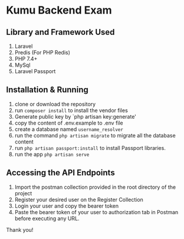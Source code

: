 # Kumu Backend Exam

## Library and Framework Used
1. Laravel 
2. Predis (For PHP Redis)
3. PHP 7.4+
4. MySql
5. Laravel Passport

## Installation & Running
1. clone or download the repository
2. run `composer install` to install the vendor files
3. Generate public key by `php artisan key:generate'
4. copy the content of .env.example to .env file
5. create a database named `username_resolver`
6. run the command `php artisan migrate` to migrate all the database content
7. run `php artisan passport:install` to install Passport libraries.
8. run the app `php artisan serve`

## Accessing the API Endpoints
1. Import the postman collection provided in the root directory of the project
2. Register your desired user on the Register Collection
3. Login your user and copy the bearer token
4. Paste the bearer token of your user to authorization tab in Postman before executing any URL.

Thank you!
